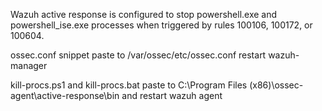 Wazuh active response is configured to stop powershell.exe and powershell_ise.exe processes when triggered by rules 100106, 100172, or 100604.


ossec.conf snippet paste to /var/ossec/etc/ossec.conf restart wazuh-manager

kill-procs.ps1 and kill-procs.bat paste to C:\Program Files (x86)\ossec-agent\active-response\bin and restart wazuh agent

